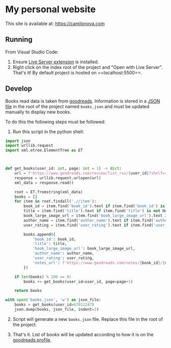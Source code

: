 # My personal website

This site is available at: https://camilonova.com

## Running

From Visual Studio Code:
1. Ensure [Live Server extension](https://marketplace.visualstudio.com/items?itemName=ritwickdey.LiveServer) is installed.
2. Right click on the index root of the project and "Open with Live Server". That's it! By default project is hosted on ==localhost:5500==.

## Develop

Books read data is taken from [goodreads](https://www.goodreads.com/user/show/67012247-camilo-nova). Information is stored in a [JSON file](./books.json) in the root of the project named ``books.json`` and must be updated manually to display new books.

To do this the following steps must be followed:
1. Run this script in the python shell:

```Python
import json
import urllib.request
import xml.etree.ElementTree as ET



def get_books(user_id: int, page: int = 1) -> dict:
    url = f'https://www.goodreads.com/review/list_rss/{user_id}?shelf=read&sort=date_read&page={page}'
    response = urllib.request.urlopen(url)
    xml_data = response.read()

    root = ET.fromstring(xml_data)
    books = []
    for item in root.findall('.//item'):
        book_id = item.find('book_id').text if item.find('book_id') is not None else ''
        title = item.find('title').text if item.find('title') is not None else ''
        book_large_image_url = item.find('book_large_image_url').text if item.find('book_large_image_url') is not None else ''
        author_name = item.find('author_name').text if item.find('author_name') is not None else ''
        user_rating = item.find('user_rating').text if item.find('user_rating') is not None else 0

        books.append({
            'book_id': book_id,
            'title': title,
            'book_large_image_url': book_large_image_url,
            'author_name': author_name,
            'user_rating': user_rating,
            'notes_url': f'https://www.goodreads.com/notes/{book_id}/{user_id}'
        })

    if len(books) % 100 == 0:
        books += get_books(user_id=user_id, page=page+1)

    return books

with open('books.json', 'w') as json_file:
    books = get_books(user_id=67012247)
    json.dump(books, json_file, indent=2)

```

2. Script will generate a new ``books.json`` file. Replace this file in the root of the project.

3. That's it. List of books will be updated according to how it is on the [goodreads profile](https://www.goodreads.com/review/list/67012247?shelf=read).
